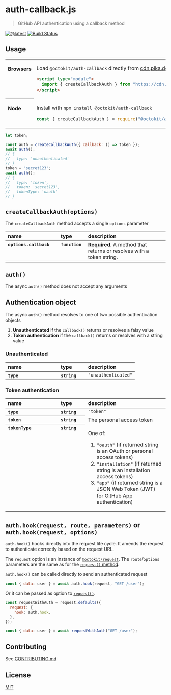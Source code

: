 # auth-callback.js

> GitHub API authentication using a callback method

[![@latest](https://img.shields.io/npm/v/@octokit/auth-callback.svg)](https://www.npmjs.com/package/@octokit/auth-callback)
[![Build Status](https://github.com/octokit/auth-callback.js/workflows/Test/badge.svg)](https://github.com/octokit/auth-callback.js/actions?query=workflow%3ATest+branch%3Amain)

## Usage

<table>
<tbody valign=top align=left>
<tr><th>

Browsers

</th><td width=100%>

Load `@octokit/auth-callback` directly from [cdn.pika.dev](https://cdn.pika.dev)

```html
<script type="module">
  import { createCallbackAuth } from "https://cdn.pika.dev/@octokit/auth-callback";
</script>
```

</td></tr>
<tr><th>

Node

</th><td>

Install with `npm install @octokit/auth-callback`

```js
const { createCallbackAuth } = require("@octokit/auth-callback");
```

</td></tr>
</tbody>
</table>

```js
let token;

const auth = createCallbackAuth({ callback: () => token });
await auth();
// {
//   type: 'unauthenticated'
// }
token = "secret123";
await auth();
// {
//   type: 'token',
//   token: 'secret123',
//   tokenType: 'oauth'
// }
```

## `createCallbackAuth(options)`

The `createCallbackAuth` method accepts a single `options` parameter

<table width="100%">
  <thead align=left>
    <tr>
      <th width=150>
        name
      </th>
      <th width=70>
        type
      </th>
      <th>
        description
      </th>
    </tr>
  </thead>
  <tbody align=left valign=top>
    <tr>
      <th>
        <code>options.callback</code>
      </th>
      <th>
        <code>function</code>
      </th>
      <td>
        <strong>Required</strong>. A method that returns or resolves with a token string.
      </td>
    </tr>
  </tbody>
</table>

## `auth()`

The async `auth()` method does not accept any arguments

## Authentication object

The async `auth()` method resolves to one of two possible authentication objects

1. **Unauthenticated** if the `callback()` returns or resolves a falsy value
2. **Token authentication** if the `callback()` returns or resolves with a string value

### Unauthenticated

<table width="100%">
  <thead align=left>
    <tr>
      <th width=150>
        name
      </th>
      <th width=70>
        type
      </th>
      <th>
        description
      </th>
    </tr>
  </thead>
  <tbody align=left valign=top>
    <tr>
      <th>
        <code>type</code>
      </th>
      <th>
        <code>string</code>
      </th>
      <td>
        <code>"unauthenticated"</code>
      </td>
    </tr>
  </tbody>
</table>

### Token authentication

<table width="100%">
  <thead align=left>
    <tr>
      <th width=150>
        name
      </th>
      <th width=70>
        type
      </th>
      <th>
        description
      </th>
    </tr>
  </thead>
  <tbody align=left valign=top>
    <tr>
      <th>
        <code>type</code>
      </th>
      <th>
        <code>string</code>
      </th>
      <td>
        <code>"token"</code>
      </td>
    </tr>
    <tr>
      <th>
        <code>token</code>
      </th>
      <th>
        <code>string</code>
      </th>
      <td>
        The personal access token
      </td>
    </tr>
    <tr>
      <th>
        <code>tokenType</code>
      </th>
      <th>
        <code>string</code>
      </th>
      <td>

One of:

1. <code>"oauth"</code> (if returned string is an OAuth or personal access tokens)
2. <code>"installation"</code> (if returned string is an installation access tokens)
3. <code>"app"</code> (if returned string is a JSON Web Token (JWT) for GitHub App authentication)

</td>
    </tr>
  </tbody>
</table>

## `auth.hook(request, route, parameters)` or `auth.hook(request, options)`

`auth.hook()` hooks directly into the request life cycle. It amends the request to authenticate correctly based on the request URL.

The `request` option is an instance of [`@octokit/request`](https://github.com/octokit/request.js#readme). The `route`/`options` parameters are the same as for the [`request()` method](https://github.com/octokit/request.js#request).

`auth.hook()` can be called directly to send an authenticated request

```js
const { data: user } = await auth.hook(request, "GET /user");
```

Or it can be passed as option to [`request()`](https://github.com/octokit/request.js#request).

```js
const requestWithAuth = request.defaults({
  request: {
    hook: auth.hook,
  },
});

const { data: user } = await requestWithAuth("GET /user");
```

## Contributing

See [CONTRIBUTING.md](CONTRIBUTING.md)

## License

[MIT](LICENSE)
